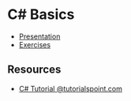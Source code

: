 # C# Basics

 - [Presentation]()
 - [Exercises](./exercises)

## Resources

 - [C# Tutorial @tutorialspoint.com](https://www.tutorialspoint.com/csharp/index.htm)